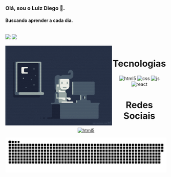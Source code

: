 ### Olá, sou o Luiz Diego 👋.

#### Buscando aprender a cada dia. 
<br>


<picture>
<source
  srcset="https://github-readme-stats.vercel.app/api?username=Luwix&show_icons=true&theme=dark"
  media="(prefers-color-scheme: dark)"/>
<source
  srcset="https://github-readme-stats.vercel.app/api?username=Luwix&show_icons=true"
  media="(prefers-color-scheme: light), (prefers-color-scheme: no-preference)"/>
<img src="https://github-readme-stats.vercel.app/api?username=Luwix&show_icons=true"/>
</picture>

<picture>
<source
  srcset="https://github-readme-stats.vercel.app/api/top-langs/?username=Luwix&layout=compact&theme=dark"
  media="(prefers-color-scheme: dark)"/>
<source
  srcset="https://github-readme-stats.vercel.app/api/top-langs/?username=Luwix&layout=compact&theme=dark"
  media="(prefers-color-scheme: dark), (prefers-color-scheme: no-preference)"/>
<img src="https://github-readme-stats.vercel.app/api/top-langs/?username=Luwix&layout=compact&theme=dark"/>
</picture>


<div  align="center"> 
  <div style="display: inline_block"><br>
    <img align="left"height="250" alt="coding-time" src="progamando.gif">
    <h1 align="center">Tecnologias </h1>
  <img align="center" alt="html5" src="https://img.shields.io/badge/HTML5-E34F26?style=for-the-badge&logo=html5&logoColor=white" />
  <img align="center" alt="css" src="https://img.shields.io/badge/CSS3-1572B6?style=for-the-badge&logo=css3&logoColor=white" />
  <img align="center" alt="js" src="https://img.shields.io/badge/Python-3776AB?style=for-the-badge&logo=python&logoColor=white" />
  <img align="center" alt="react" src="https://img.shields.io/badge/Lua-2C2D72?style=for-the-badge&logo=lua&logoColor=white" />
   </div>


  <h1 align="center">Redes Sociais</h1>
  <a href = "mailto: luyz.contato@gmail.com">
    <img align="center" alt="html5" src="https://img.shields.io/badge/Gmail-D14836?style=for-the-badge&logo=gmail&logoColor=white">
  </a>
</div>


![Snake animation](snake.svg)
